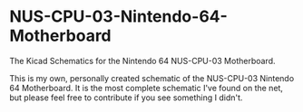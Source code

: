 # NUS-CPU-03-Nintendo-64-Motherboard
The Kicad Schematics for the Nintendo 64 NUS-CPU-03 Motherboard.

This is my own, personally created schematic of the NUS-CPU-03 Nintendo 64 Motherboard. It is the most complete schematic I've found on the net, but please feel free to contribute if you see something I didn't.
